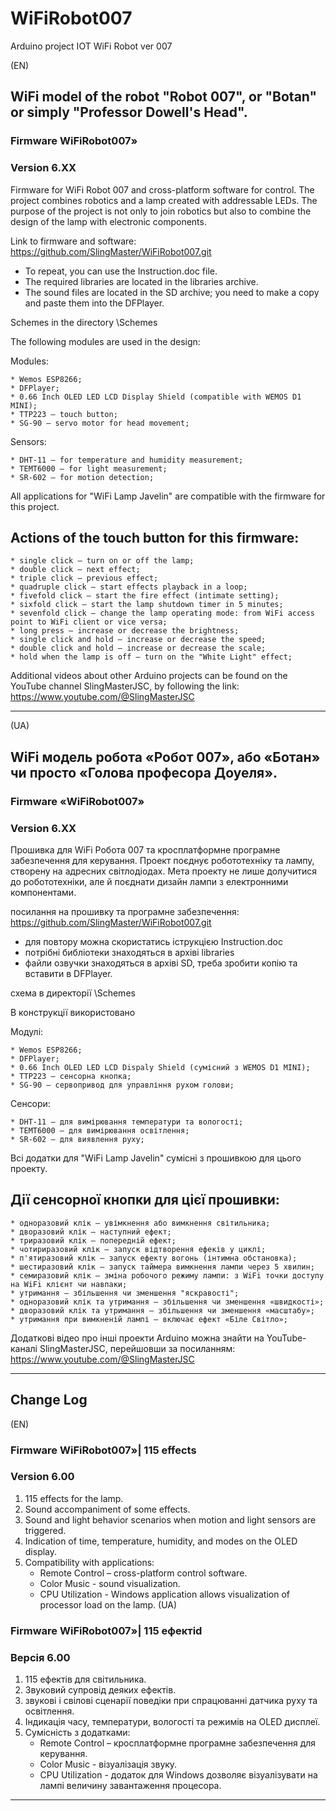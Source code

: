 # WiFiRobot007
Arduino project IOT WiFi Robot ver 007

(EN)
## WiFi model of the robot "Robot 007", or "Botan" or simply "Professor Dowell's Head".
### Firmware WiFiRobot007»
### Version 6.XX 
Firmware for WiFi Robot 007 and cross-platform software for control.
The project combines robotics and a lamp created with addressable LEDs.
The purpose of the project is not only to join robotics but also to combine the design of the lamp with electronic components.

Link to firmware and software:
https://github.com/SlingMaster/WiFiRobot007.git

* To repeat, you can use the Instruction.doc file.
* The required libraries are located in the libraries archive.
* The sound files are located in the SD archive; you need to make a copy and paste them into the DFPlayer.

Schemes in the directory \Schemes

The following modules are used in the design:

Modules:

    * Wemos ESP8266; 
    * DFPlayer; 
    * 0.66 Inch OLED LED LCD Display Shield (compatible with WEMOS D1 MINI); 
    * TTP223 – touch button;
    * SG-90 – servo motor for head movement;

Sensors:
    
	* DHT-11 – for temperature and humidity measurement; 
    * TEMT6000 – for light measurement; 
    * SR-602 – for motion detection;

All applications for "WiFi Lamp Javelin" are compatible with the firmware for this project.

## Actions of the touch button for this firmware:
    * single click – turn on or off the lamp;
    * double click – next effect;
    * triple click – previous effect;
    * quadruple click – start effects playback in a loop;
    * fivefold click – start the fire effect (intimate setting);
    * sixfold click – start the lamp shutdown timer in 5 minutes;
    * sevenfold click – change the lamp operating mode: from WiFi access point to WiFi client or vice versa;
    * long press – increase or decrease the brightness;
    * single click and hold – increase or decrease the speed;
    * double click and hold – increase or decrease the scale;
    * hold when the lamp is off – turn on the "White Light" effect;

Additional videos about other Arduino projects can be found on the YouTube channel SlingMasterJSC, 
by following the link: 
https://www.youtube.com/@SlingMasterJSC

---

(UA)
## WiFi модель робота «Робот 007», або «Ботан» чи просто «Голова професора Доуеля». 
### Firmware «WiFiRobot007»
### Version 6.XX 
Прошивка для WiFi Робота 007 та кросплатформне програмне забезпечення для керування.
Проект поєднує робототехніку та лампу, створену на адресних світлодіодах.
Мета проекту не лише долучитися до робототехніки, але й поєднати дизайн лампи з електронними компонентами.

посилання на прошивку та програмне забезпечення:
https://github.com/SlingMaster/WiFiRobot007.git

* для повтору можна скористатись іструкцією Instruction.doc
* потрібні библіотеки знаходяться в архіві libraries 
* файли озвучки знаходяться в архіві SD, треба зробити копію та вставити в DFPlayer. 

схема в директорії \Schemes

В конструкції використовано

Модулі:

    * Wemos ESP8266; 
    * DFPlayer; 
    * 0.66 Inch OLED LED LCD Dispaly Shield (сумісний з WEMOS D1 MINI); 
    * TTP223 – сенсорна кнопка; 
    * SG-90 – сервопривод для управління рухом голови;
	
Сенсори:

    * DHT-11 – для вимірювання температури та вологості;
    * TEMT6000 – для вимірювання освітлення; 
    * SR-602 – для виявлення руху;


Всі додатки для "WiFi Lamp Javelin" сумісні з прошивкою для цього проекту.

## Дії сенсорної кнопки для цієї прошивки:
    * одноразовий клік – увімкнення або вимкнення світильника;
    * дворазовий клік – наступний ефект;
    * триразовий клік – попередній ефект;
    * чотириразовий клік – запуск відтворення ефеків у циклі;
    * п'ятиразовий клік – запуск ефекту вогонь (інтимна обстановка);
    * шестиразовий клік – запуск таймера вимкнення лампи через 5 хвилин;
    * семиразовий клік – зміна робочого режиму лампи: з WiFi точки доступу на WiFi клієнт чи навпаки;
    * утримання – збільшення чи зменшення "яскравості";
    * одноразовий клік та утримання – збільшення чи зменшення «швидкості»;
    * дворазовий клік та утримання – збільшення чи зменшення «масштабу»;
    * утримання при вимкненій лампі – включає ефект «Біле Світло»;

Додаткові відео про інші проекти Arduino можна знайти на YouTube-каналі SlingMasterJSC, 
перейшовши за посиланням: 
https://www.youtube.com/@SlingMasterJSC

---

## Change Log

(EN)

### Firmware WiFiRobot007»| 115 effects
### Version 6.00 
1. 115 effects for the lamp.
2. Sound accompaniment of some effects.
3. Sound and light behavior scenarios when motion and light sensors are triggered.
4. Indication of time, temperature, humidity, and modes on the OLED display.
5. Compatibility with applications:
    - Remote Control – cross-platform control software.
    - Color Music - sound visualization.
    - CPU Utilization - Windows application allows visualization of processor load on the lamp.
(UA)

### Firmware WiFiRobot007»| 115 ефектіd
### Версія 6.00 
1. 115 ефектів для світильника.
2. Звуковий супровід деяких ефектів.
3. звукові і свілові сценарії поведіки при спрацюванні датчика руху та освітлення.
4. Індикація часу, температури, вологості та режимів на OLED дисплеї.
5. Сумісність з додатками:
	- Remote Control – кросплатформне програмне забезпечення для керування.
	- Color Music - візуалізація звуку.
	- CPU Utilization - додаток для Windows дозволяє візуалізувати на лампі величину завантаження процесора.

---